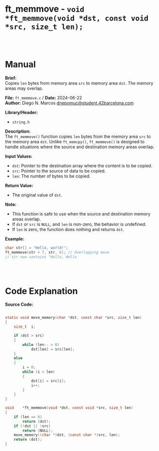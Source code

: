 # ft_memmove - `void *ft_memmove(void *dst, const void *src, size_t len);`
<br>
<br>

# Manual
**Brief:**  
Copies `len` bytes from memory area `src` to memory area `dst`. The memory areas may overlap.

**File:** `ft_memmove.c` / **Date:** 2024-06-22  
**Author:** Diego N. Marcos <dnepomuc@student.42barcelona.com>

**Library/Header:**  
* `string.h `

**Description:**  
The `ft_memmove()` function copies `len` bytes from the memory area `src` to the memory area `dst`. Unlike `ft_memcpy()`, `ft_memmove()` is designed to handle situations where the source and destination memory areas overlap.

**Input Values:**  
* `dst`: Pointer to the destination array where the content is to be copied.
* `src`: Pointer to the source of data to be copied.
* `len`: The number of bytes to be copied.

**Return Value:**  
* The original value of `dst`.

**Note:**  
- This function is safe to use when the source and destination memory areas overlap.
- If `dst` or `src` is `NULL`, and `len` is non-zero, the behavior is undefined.
- If `len` is zero, the function does nothing and returns `dst`.

**Example:**  
```c
char str[] = "Hello, world!";
ft_memmove(str + 7, str, 6); // Overlapping move
// str now contains "Hello, Hello
```

<br>
<br>

# Code Explanation
**Source Code:**
``` C

static void	move_memory(char *dst, const char *src, size_t len)
{
	size_t	i;

	if (dst > src)
	{
		while (len-- > 0)
			dst[len] = src[len];
	}
	else
	{
		i = 0;
		while (i < len)
		{
			dst[i] = src[i];
			i++;
		}
	}
}

void	*ft_memmove(void *dst, const void *src, size_t len)
{
	if (len == 0)
		return (dst);
	if (!dst || !src)
		return (NULL);
	move_memory((char *)dst, (const char *)src, len);
	return (dst);
}

```